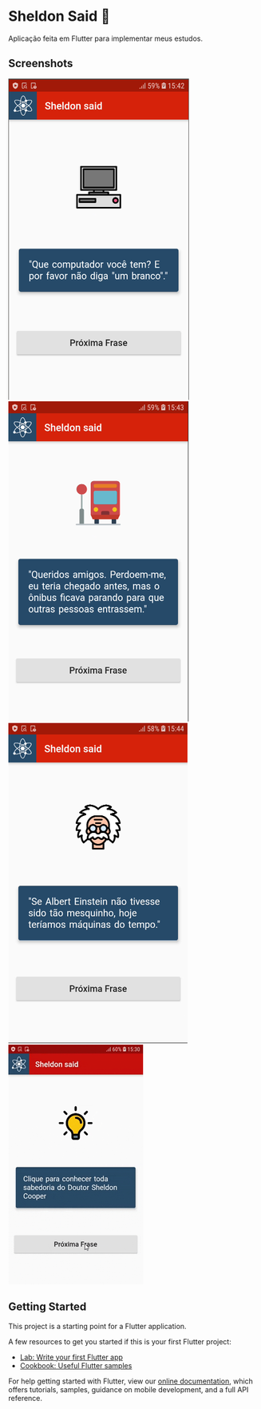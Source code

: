 # Sheldon Said :speech_balloon:

Aplicação feita em Flutter para implementar meus estudos.

## Screenshots

<img src="assets/images/ss1.PNG">
<img src="assets/images/ss2.PNG">
<img src="assets/images/ss3.PNG">
<img src="assets/images/giphy.gif">



## Getting Started

This project is a starting point for a Flutter application.

A few resources to get you started if this is your first Flutter project:

- [Lab: Write your first Flutter app](https://flutter.dev/docs/get-started/codelab)
- [Cookbook: Useful Flutter samples](https://flutter.dev/docs/cookbook)

For help getting started with Flutter, view our
[online documentation](https://flutter.dev/docs), which offers tutorials,
samples, guidance on mobile development, and a full API reference.
